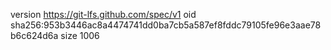 version https://git-lfs.github.com/spec/v1
oid sha256:953b3446ac8a4474741dd0ba7cb5a587ef8fddc79105fe96e3aae78b6c624d6a
size 1006
